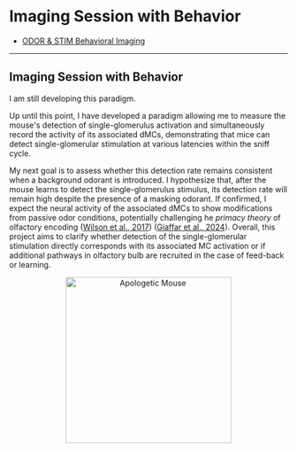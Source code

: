 # Imaging Session with Behavior

   - [ODOR & STIM Behavioral Imaging](#odor-stim-behavior-imaging)

---

## Imaging Session with Behavior

I am still developing this paradigm.

Up until this point, I have developed a paradigm allowing me to measure the mouse's detection of single-glomerulus activation and simultaneously record the activity of its associated dMCs, demonstrating that mice can detect single-glomerular stimulation at various latencies within the sniff cycle.

My next goal is to assess whether this detection rate remains consistent when a background odorant is introduced. I hypothesize that, after the mouse learns to detect the single-glomerulus stimulus, its detection rate will remain high despite the presence of a masking odorant. If confirmed, I expect the neural activity of the associated dMCs to show modifications from passive odor conditions, potentially challenging he *primacy theory* of olfactory encoding ([Wilson et al., 2017](https://www.nature.com/articles/s41467-017-01432-4)) ([Giaffar et al., 2024](https://journals.plos.org/ploscompbiol/article?id=10.1371/journal.pcbi.1012379#:~:text=According%20to%20the%20primacy%20model,beginning%20of%20a%20sniff%20cycle.)). Overall, this project aims to clarify whether detection of the single-glomerular stimulation directly corresponds with its associated MC activation or if additional pathways in olfactory bulb are recruited in the case of feed-back or learning.

<div align="center">
  <img src="https://github.com/Ekaterina-Koulakova/Single-Glomerulus-Stimulation/blob/main/images/apologetic_mouse.png" alt="Apologetic Mouse" width="300">
</div>

<!-- 
INSERT EXPLANATION OF HYPOTHETICAL PLOTS

INSERT HYPOTHETICAL PLOTS

#### WATER-DEPRIVATION IMPLICATION ON MC IMAGING QUALITY

As you conduct training and take your psychometric curves, it will become evident to you that the quality of your images both at the glomerular and moreso at the MC level become increasingly blurry. Don't panic. This is very likely due to the mouse being in a prolonged state of water deprivation. For this reason, prior to moving onto the next step where we reintroduce imaging, it would be helpful to reintroduce water to the mice. Take some subsequent reference images to verify that water deprivation was in fact the issue with the image quality.

INSERT EXAMPLE WATER DEPRIVATION IMAGES

A few days after reintroducing water, the image quality should significantly improve. Take the water away and shortly after, take a few more days to reinforce the Go-NoGo task with single-pulse stimulation. Once the behavior is back to its original level and the mouse is at 85% of its original body weight, procede to the next imaging step.

### ODOR & STIM Imaging 

We will conduct a Gon-NoGo behavioral session, asking the mouse to lick when it detects a stimulation and to withold its lick when a stimualtion is not present. The trials within the session will be split up between 50% Go trials and 50% NoGo trials. The trial types are as follows:

* stim-only

The first couple (50) of trials in the session will be a stim-only block. This will allow the mouse to not only acclimate to the task at hand, but will also ensure that the stim-only trials are not contaminated by lingering odorants from prior trials.

* empty

Empty trials are those trials for which no stimulation or odorant is issued. These trials will be taken as the NoGo blank trials within the initial stim-only block. This is again to ensure that no lingering odorants contaminate these trials.

* odor-only low concentration

This block will be composed of (20) trials. This will give us 10 trials for which 'odor-only low concentration' images can be taken.

After this block, there will be a block of 20 trials of stim-only which will act as a buffer to reinforce the initial behavioral task.

* odor-only high concentration

This block will be composed of (20) trials. This will give us 10 trials for which 'odor-only low concentration' images can be taken.

After this block, there will be a block of 20 trials of stim-only which will act as a buffer to reinforce the initial behavioral task.

* odor+stim low concentration

This block will be composed of (20) trials. This will give us 10 trials for which 'odor-only low concentration' images can be taken.

After this block, there will be a block of 20 trials of stim-only which will act as a buffer to reinforce the initial behavioral task.
  
* odor+stim high concentration

This block will be composed of (20) trials. This will give us 10 trials for which 'odor-only low concentration' images can be taken.

After this block, there will be a block of 20 trials of stim-only which will act as a buffer to reinforce the initial behavioral task.

-->
